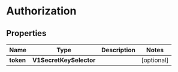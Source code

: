

# Authorization


## Properties

| Name | Type | Description | Notes |
|------------ | ------------- | ------------- | -------------|
|**token** | **V1SecretKeySelector** |  |  [optional] |



